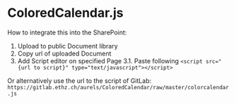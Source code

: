 # ColoredCalendar.js

How to integrate this into the SharePoint:
1. Upload to public Document library
2. Copy url of uploaded Document
3. Add Script editor on specified Page
3.1. Paste following
    `<script src="{url to script}" type="text/javascript"></script>`
    
Or alternatively use the url to the script of GitLab:
`https://gitlab.ethz.ch/aurels/ColoredCalendar/raw/master/colorcalendar.js`